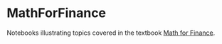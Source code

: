 # MathForFinance
Notebooks illustrating topics covered in the textbook [Math for Finance](https://www.softcover.io/read/bf34ea25/math_for_finance).
